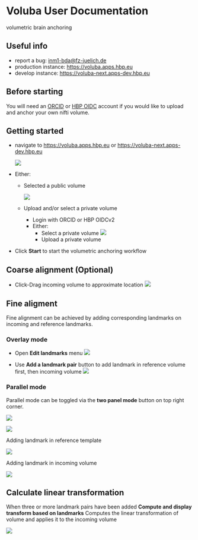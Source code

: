 # Voluba User Documentation

volumetric brain anchoring

## Useful info

- report a bug: <inm1-bda@fz-juelich.de>
- production instance: <https://voluba.apps.hbp.eu>
- develop instance: <https://voluba-next.apps-dev.hbp.eu>

## Before starting

You will need an [ORCID](https://orcid.org/) or [HBP OIDC](https://wiki.humanbrainproject.eu) account if you would like to upload and anchor your own nifti volume.

## Getting started

- navigate to <https://voluba.apps.hbp.eu> or <https://voluba-next.apps-dev.hbp.eu>

  [![](images/home.png)](images/home.png)

- Either:
  - Selected a public volume

    [![](images/public_volumes.png)](images/public_volumes.png)

  - Upload and/or select a private volume
    - Login with ORCID or HBP OIDCv2
    - Either:
      - Select a private volume
        [![](images/select_private_volume.png)](images/select_private_volume.png)
      - Upload a private volume

- Click **Start** to start the volumetric anchoring workflow

## Coarse alignment (Optional)

- Click-Drag incoming volume to approximate location
  [![](images/drag_drop_voluba_f10.gif)](images/drag_drop_voluba_f10.gif)



## Fine aligment

Fine alignment can be achieved by adding corresponding landmarks on incoming and reference landmarks. 

### Overlay mode

- Open **Edit landmarks** menu
  [![](images/edit_landmark_btn.png)](images/edit_landmark_btn.png)

- Use **Add a landmark pair** button to add landmark in reference volume first, then incoming volume
  [![](images/add_landmark_pair_btn.png)](images/add_landmark_pair_btn.png)

### Parallel mode

Parallel mode can be toggled via the **two panel mode** button on top right corner.

[![](images/parallel_mode_btn.png)](images/parallel_mode_btn.png)

[![](images/parallel_mode.png)](images/parallel_mode.png)

Adding landmark in reference template

[![](images/adding_lm_parallelmode_1.png)](images/adding_lm_parallelmode_1.png)

Adding landmark in incoming volume

[![](images/adding_lm_parallelmode_2.png)](images/adding_lm_parallelmode_2.png)

## Calculate linear transformation

When three or more landmark pairs have been added **Compute and display transform based on landmarks** Computes the linear transformation of volume and applies it to the incoming volume

[![](images/calculate_transformation_f10.gif)](images/calculate_transformation_f10.gif)